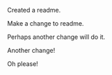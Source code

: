 Created a readme.

Make a change to readme.

Perhaps another change will do it.

Another change!

Oh please!
